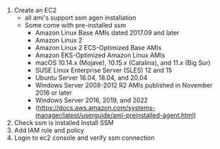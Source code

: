 

1) Create an EC2
   - all ami's support ssm agen installation
   - Some come with pre-installed ssm
        - Amazon Linux Base AMIs dated 2017.09 and later 
        - Amazon Linux 2 
        - Amazon Linux 2 ECS-Optimized Base AMIs 
        - Amazon EKS-Optimized Amazon Linux AMIs 
        - macOS 10.14.x (Mojave), 10.15.x (Catalina), and 11.x (Big Sur)
        - SUSE Linux Enterprise Server (SLES) 12 and 15 
        - Ubuntu Server 16.04, 18.04, and 20.04 
        - Windows Server 2008-2012 R2 AMIs published in November 2016 or later 
        - Windows Server 2016, 2019, and 2022
        - (https://docs.aws.amazon.com/systems-manager/latest/userguide/ami-preinstalled-agent.html)
2) Check ssm is installed Install SSM
3) Add IAM role and policy
4) Login to ec2 console and verify ssm connection
